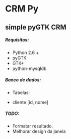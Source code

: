 # CRM Py
## simple pyGTK CRM

##### Requisitos:
* Python 2.6 +
* pyGTK
* GTK+
* python-mysqldb


##### Banco de dados:
* Tabelas:
 - cliente [id, nome]

##### TODO:
* Formatar resultado.
* Melhorar design da janela
